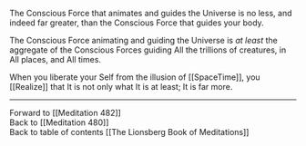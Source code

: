 The Conscious Force that animates and guides the Universe is no less, and indeed far greater, than the Conscious Force that guides your body. 

The Conscious Force animating and guiding the Universe is *at least* the aggregate of the Conscious Forces guiding All the trillions of creatures, in All places, and All times. 

When you liberate your Self from the illusion of  [[SpaceTime]], you [[Realize]] that It is not only what It is at least; It is far more. 

___

Forward to [[Meditation 482]]  
Back to [[Meditation 480]]  
Back to table of contents [[The Lionsberg Book of Meditations]]  